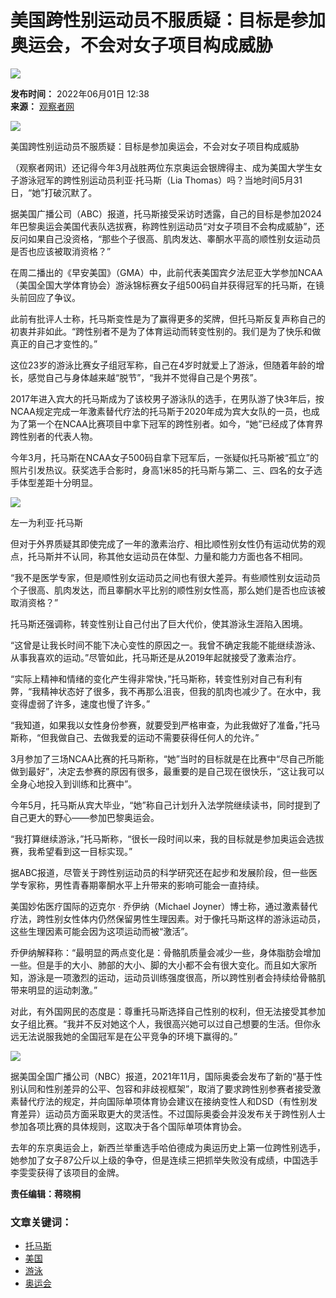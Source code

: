 # 美国跨性别运动员不服质疑：目标是参加奥运会，不会对女子项目构成威胁

![](//beacon.sina.com.cn/a.gif?noScript)

**发布时间：** 2022年06月01日 12:38  
**来源：** [观察者网](https://www.toutiao.com/i7104126316143706656)  

![](//n.sinaimg.cn/sinakd20220601s/199/w640h359/20220601/aecf-2cde6ff1527dba12eba1105fd0ad3da7.jpg)

美国跨性别运动员不服质疑：目标是参加奥运会，不会对女子项目构成威胁

（观察者网讯）还记得今年3月战胜两位东京奥运会银牌得主、成为美国大学生女子游泳冠军的跨性别运动员利亚·托马斯（Lia Thomas）吗？当地时间5月31日，“她”打破沉默了。

据美国广播公司（ABC）报道，托马斯接受采访时透露，自己的目标是参加2024年巴黎奥运会美国代表队选拔赛，称跨性别运动员“对女子项目不会构成威胁”，还反问如果自己没资格，“那些个子很高、肌肉发达、睾酮水平高的顺性别女运动员是否也应该被取消资格？”

在周二播出的《早安美国》（GMA）中，此前代表美国宾夕法尼亚大学参加NCAA（美国全国大学体育协会）游泳锦标赛女子组500码自并获得冠军的托马斯，在镜头前回应了争议。

此前有批评人士称，托马斯变性是为了赢得更多的奖牌，但托马斯反复声称自己的初衷并非如此。“跨性别者不是为了体育运动而转变性别的。我们是为了快乐和做真正的自己才变性的。”

这位23岁的游泳比赛女子组冠军称，自己在4岁时就爱上了游泳，但随着年龄的增长，感觉自己与身体越来越“脱节”，“我并不觉得自己是个男孩”。

2017年进入宾大的托马斯成为了该校男子游泳队的选手，在男队游了快3年后，按NCAA规定完成一年激素替代疗法的托马斯于2020年成为宾大女队的一员，也成为了第一个在NCAA比赛项目中拿下冠军的跨性别者。如今，“她”已经成了体育界跨性别者的代表人物。

今年3月，托马斯在NCAA女子500码自拿下冠军后，一张疑似托马斯被“孤立”的照片引发热议。获奖选手合影时，身高1米85的托马斯与第二、三、四名的女子选手体型差距十分明显。

![](//n.sinaimg.cn/sinakd20220601s/199/w640h359/20220601/b756-71b3e142a5ffb11ffc84b6e1469c9744.png)

左一为利亚·托马斯

但对于外界质疑其即使完成了一年的激素治疗、相比顺性别女性仍有运动优势的观点，托马斯并不认同，称其他女运动员在体型、力量和能力方面也各不相同。

“我不是医学专家，但是顺性别女运动员之间也有很大差异。有些顺性别女运动员个子很高、肌肉发达，而且睾酮水平比别的顺性别女性高，那么她们是否也应该被取消资格？”

托马斯还强调称，转变性别让自己付出了巨大代价，使其游泳生涯陷入困境。

“这曾是让我长时间不能下决心变性的原因之一。我曾不确定我能不能继续游泳、从事我喜欢的运动。”尽管如此，托马斯还是从2019年起就接受了激素治疗。

“实际上精神和情绪的变化产生得非常快，”托马斯称，转变性别对自己有利有弊，“我精神状态好了很多，我不再那么沮丧，但我的肌肉也减少了。在水中，我变得虚弱了许多，速度也慢了许多。”

“我知道，如果我以女性身份参赛，就要受到严格审查，为此我做好了准备，”托马斯称，“但我做自己、去做我爱的运动不需要获得任何人的允许。”

3月参加了三场NCAA比赛的托马斯称，“她”当时的目标就是在比赛中“尽自己所能做到最好”，决定去参赛的原因有很多，最重要的是自己现在很快乐，“这让我可以全身心地投入到训练和比赛中”。

今年5月，托马斯从宾大毕业，“她”称自己计划升入法学院继续读书，同时提到了自己更大的野心——参加巴黎奥运会。

“我打算继续游泳，”托马斯称，“很长一段时间以来，我的目标就是参加奥运会选拔赛，我希望看到这一目标实现。”

据ABC报道，尽管关于跨性别运动员的科学研究还在起步和发展阶段，但一些医学专家称，男性青春期睾酮水平上升带来的影响可能会一直持续。

美国妙佑医疗国际的迈克尔 · 乔伊纳（Michael Joyner）博士称，通过激素替代疗法，跨性别女性体内仍然保留男性生理因素。对于像托马斯这样的游泳运动员，这些生理因素可能会因为这项运动而被“激活”。

乔伊纳解释称：“最明显的两点变化是：骨骼肌质量会减少一些，身体脂肪会增加一些。但是手的大小、肺部的大小、脚的大小都不会有很大变化。而且如大家所知，游泳是一项激烈的运动，运动员训练强度很高，所以跨性别者会持续给骨骼肌带来明显的运动刺激。”

对此，有外国网民的态度是：尊重托马斯选择自己性别的权利，但无法接受其参加女子组比赛。“我并不反对她这个人，我很高兴她可以过自己想要的生活。但你永远无法说服我她的全国冠军是在公平竞争的环境下赢得的。”

![](//n.sinaimg.cn/sinakd20220601s/12/w537h275/20220601/80f0-8804b9af7002cb7cb2a1ee9d0ada8511.jpg)

据美国全国广播公司（NBC）报道，2021年11月，国际奥委会发布了新的“基于性别认同和性别差异的公平、包容和非歧视框架”，取消了要求跨性别参赛者接受激素替代疗法的规定，并向国际单项体育协会建议在接纳变性人和DSD（有性别发育差异）运动员方面采取更大的灵活性。不过国际奥委会并没发布关于跨性别人士参加各项比赛的具体规则，这取决于各个国际单项体育协会。

去年的东京奥运会上，新西兰举重选手哈伯德成为奥运历史上第一位跨性别选手，她参加了女子87公斤以上级的争夺，但是连续三把抓举失败没有成绩，中国选手李雯雯获得了该项目的金牌。

**责任编辑：蒋晓桐**  

### 文章关键词：
- [托马斯](http://tags.finance.sina.com.cn/托马斯) 
- [美国](http://tags.finance.sina.com.cn/美国) 
- [游泳](http://tags.finance.sina.com.cn/游泳) 
- [奥运会](http://tags.finance.sina.com.cn/奥运会)
<!-- tcd_original_link https://finance.sina.com.cn/world/gjcj/2022-06-01/doc-imizirau5978994.shtml -->
